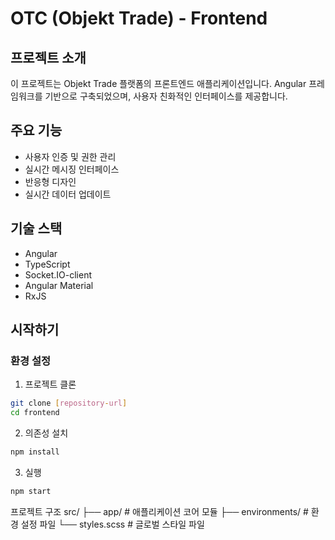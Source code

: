 # OTC (Objekt Trade) - Frontend

## 프로젝트 소개

이 프로젝트는 Objekt Trade 플랫폼의 프론트엔드 애플리케이션입니다. Angular 프레임워크를 기반으로 구축되었으며, 사용자 친화적인 인터페이스를 제공합니다.

## 주요 기능

- 사용자 인증 및 권한 관리
- 실시간 메시징 인터페이스
- 반응형 디자인
- 실시간 데이터 업데이트

## 기술 스택

- Angular
- TypeScript
- Socket.IO-client
- Angular Material
- RxJS

## 시작하기

### 환경 설정

1. 프로젝트 클론
```bash
git clone [repository-url]
cd frontend
```
2. 의존성 설치
```bash
npm install
```
3. 실행
```bash
npm start
```

프로젝트 구조
src/
├── app/                # 애플리케이션 코어 모듈
├── environments/      # 환경 설정 파일
└── styles.scss         # 글로벌 스타일 파일